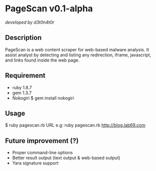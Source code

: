 PageScan v0.1-alpha
========
*developed by d3t0n4t0r*

Description
-----------
PageScan is a web content scraper for web-based malware analysis. It assist analyst by detecting and listing any redirection, iframe, javascript, and links found inside the web page.

Requirement
------------
- ruby 1.8.7
- gem 1.3.7
- Nokogiri
  $ gem install nokogiri

Usage
-----
$ ruby pagescan.rb URL
e.g: ruby pagescan.rb http://blog.lab69.com

Future improvement (?)
---------------------
- Proper command-line options
- Better result output (text output & web-based output)
- Yara signature support
